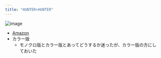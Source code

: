 ```yaml
---
title: "HUNTER×HUNTER"
---
```


![image](https://gyazo.com/9dd0cf4f990ce230db261fffb5cefbb6/thumb/1000)
- [Amazon](https://amzn.to/4beBc0x)
- カラー版
    - モノクロ版とカラー版とあってどうするか迷ったが、カラー版の方にしておいた
